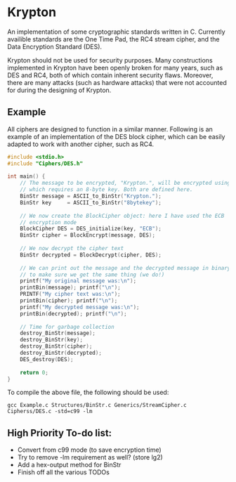 # Krypton
An implementation of some cryptographic standards written in C. Currently availible standards are the One Time Pad, the RC4 stream cipher, and the Data Encryption Standard (DES).

Krypton should not be used for security purposes. Many constructions implemented in Krypton have been openly broken for many years, such as DES and RC4, both of which contain inherent security flaws. Moreover, there are many attacks (such as hardware attacks) that were not accounted for during the designing of Krypton.

## Example
All ciphers are designed to function in a similar manner. Following is an example of an implementation of the DES block cipher, which can be easily adapted to work with another cipher, such as RC4.

```C
#include <stdio.h>                                                              
#include "Ciphers/DES.h"                                                        
                                                                                
int main() {                                                                    
    // The message to be encrypted, "Krypton.", will be encrypted using DES,    
    // which requires an 8-byte key. Both are defined here.                     
    BinStr message = ASCII_to_BinStr("Krypton.");                               
    BinStr key     = ASCII_to_BinStr("8bytekey");                               
                                                                                
    // We now create the BlockCipher object: here I have used the ECB           
    // encryption mode                                                          
    BlockCipher DES = DES_initialize(key, "ECB");                               
    BinStr cipher = BlockEncrypt(message, DES);                                 
                                                                                
    // We now decrypt the cipher text                                           
    BinStr decrypted = BlockDecrypt(cipher, DES);                               
                                                                                
    // We can print out the message and the decrypted message in binary         
    // to make sure we get the same thing (we do!)                              
    printf("My original message was:\n");                                       
    printBin(message); printf("\n");                                            
    PRINTF("My cipher text was:\n");
    printBin(cipher); printf("\n");
    printf("My decrypted message was:\n");                                      
    printBin(decrypted); printf("\n");                                          
                                                                                
    // Time for garbage collection                                              
    destroy_BinStr(message);                                                    
    destroy_BinStr(key);                                                        
    destroy_BinStr(cipher);                                                     
    destroy_BinStr(decrypted);                                                  
    DES_destroy(DES);                                                           
                                                                                
    return 0;                                                                   
}     
```

To compile the above file, the following should be used:

```Shell
gcc Example.c Structures/BinStr.c Generics/StreamCipher.c Cipherss/DES.c -std=c99 -lm
```

## High Priority To-do list:
* Convert from c99 mode (to save encryption time)
* Try to remove -lm requirement as well? (store lg2)
* Add a hex-output method for BinStr
* Finish off all the various TODOs
